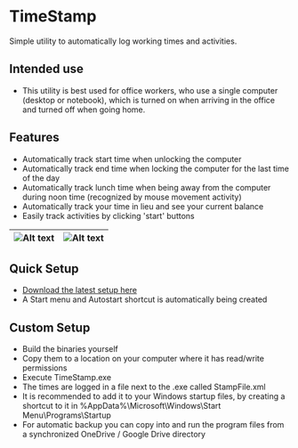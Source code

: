 # TimeStamp
Simple utility to automatically log working times and activities.

## Intended use
- This utility is best used for office workers, who use a single computer (desktop or notebook), which is turned on when arriving in the office and turned off when going home.


## Features
- Automatically track start time when unlocking the computer
- Automatically track end time when locking the computer for the last time of the day
- Automatically track lunch time when being away from the computer during noon time (recognized by mouse movement activity)
- Automatically track your time in lieu and see your current balance
- Easily track activities by clicking 'start' buttons

| ![Alt text](/../screenshots/Screenshots/Features.png?raw=true "Features") | ![Alt text](/../screenshots/Screenshots/Features%20(2).png?raw=true "Features") |
|:-------------:|:-------------:|



## Quick Setup
- [Download the latest setup here](/../release/Release/TimeStamp.msi?raw=true)
- A Start menu and Autostart shortcut is automatically being created

## Custom Setup
- Build the binaries yourself 
- Copy them to a location on your computer where it has read/write permissions
- Execute TimeStamp.exe
- The times are logged in a file next to the .exe called StampFile.xml
- It is recommended to add it to your Windows startup files, by creating a shortcut to it in %AppData%\Microsoft\Windows\Start Menu\Programs\Startup
- For automatic backup you can copy into and run the program files from a synchronized OneDrive / Google Drive directory

